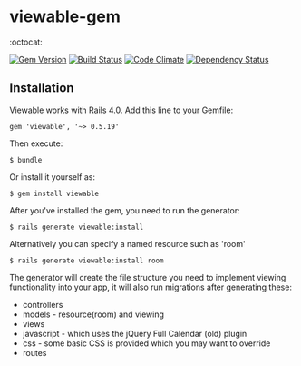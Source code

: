 # viewable-gem

:octocat:

[![Gem Version](https://badge.fury.io/rb/viewable.svg)](http://badge.fury.io/rb/viewable)
[![Build Status](https://travis-ci.org/crmis/viewable.svg?branch=master)](https://travis-ci.org/crmis/viewable)
[![Code Climate](https://codeclimate.com/github/crmis/viewable-gem/badges/gpa.svg)](https://codeclimate.com/github/crmis/viewable-gem)
[![Dependency Status](https://gemnasium.com/crmis/viewable-gem.svg)](https://gemnasium.com/crmis/viewable-gem)

## Installation

Viewable works with Rails 4.0. Add this line to your Gemfile:

    gem 'viewable', '~> 0.5.19'

Then execute:

    $ bundle

Or install it yourself as:

    $ gem install viewable

After you've installed the gem, you need to run the generator:

    $ rails generate viewable:install

Alternatively you can specify a named resource such as 'room'

    $ rails generate viewable:install room

The generator will create the file structure you need to implement viewing functionality into your app, it will also run migrations after generating these:
  * controllers
  * models - resource(room) and viewing
  * views
  * javascript - which uses the jQuery Full Calendar (old) plugin
  * css - some basic CSS is provided which you may want to override
  * routes
